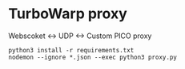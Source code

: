 # TurboWarp proxy

Webscoket <-> UDP <-> Custom PICO proxy

```
python3 install -r requirements.txt
nodemon --ignore *.json --exec python3 proxy.py
```
